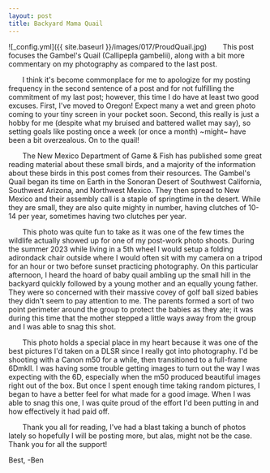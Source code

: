 ```yaml
---
layout: post
title: Backyard Mama Quail
---
```


![_config.yml]({{ site.baseurl }}/images/017/ProudQuail.jpg)
&nbsp;&nbsp;&nbsp;&nbsp;&nbsp;&nbsp; This post focuses the Gambel's Quail (Callipepla gambelii), along with a bit more commentary on my photography as compared to the last post. 

&nbsp;&nbsp;&nbsp;&nbsp;&nbsp;&nbsp; I think it's become commonplace for me to apologize for my posting frequency in the second sentence of a post and for not fulfilling the commitment of my last post; however, this time I do have at least two good excuses. First, I've moved to Oregon! Expect many a wet and green photo coming to your tiny screen in your pocket soon. Second, this really is just a hobby for me (despite what my bruised and battered wallet may say), so setting goals like posting once a week (or once a month) ~might~ have been a bit overzealous. On to the quail!

&nbsp;&nbsp;&nbsp;&nbsp;&nbsp;&nbsp; The New Mexico Department of Game & Fish has published some great reading material about these small birds, and a majority of the information about these birds in this post comes from their resources. The Gambel's Quail began its time on Earth in the Sonoran Desert of Southwest California, Southwest Arizona, and Northwest Mexico. They then spread to New Mexico and their assembly call is a staple of springtime in the desert. While they are small, they are also quite mighty in number, having clutches of 10-14 per year, sometimes having two clutches per year. 

&nbsp;&nbsp;&nbsp;&nbsp;&nbsp;&nbsp; This photo was quite fun to take as it was one of the few times the wildlife actually showed up for one of my post-work photo shoots. During the summer 2023 while living in a 5th wheel I would setup a folding adirondack chair outside where I would often sit with my camera on a tripod for an hour or two before sunset practicing photography. On this particular afternoon, I heard the hoard of baby quail ambling up the small hill in the backyard quickly followed by a young mother and an equally young father. They were so concerned with their massive covey of golf ball sized babies they didn't seem to pay attention to me. The parents formed a sort of two point perimeter around the group to protect the babies as they ate; it was during this time that the mother stepped a little ways away from the group and I was able to snag this shot. 

&nbsp;&nbsp;&nbsp;&nbsp;&nbsp;&nbsp; This photo holds a special place in my heart because it was one of the best pictures I'd taken on a DLSR since I really got into photography. I'd be shooting with a Canon m50 for a while, then transitioned to a full-frame 6DmkII. I was having some trouble getting images to turn out the way I was expecting with the 6D, especially when the m50 produced beautiful images right out of the box. But once I spent enough time taking random pictures, I began to have a better feel for what made for a good image. When I was able to snag this one, I was quite proud of the effort I'd been putting in and how effectively it had paid off. 

&nbsp;&nbsp;&nbsp;&nbsp;&nbsp;&nbsp; Thank you all for reading, I've had a blast taking a bunch of photos lately so hopefully I will be posting more, but alas, might not be the case. Thank you for all the support!

Best,
-Ben







